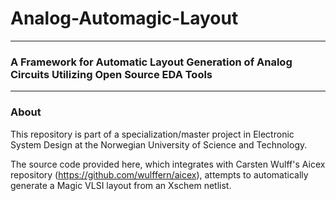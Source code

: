 
# Analog-Automagic-Layout
___
### A Framework for Automatic Layout Generation of Analog Circuits Utilizing Open Source EDA Tools
___
### About
This repository is part of a specialization/master project in Electronic System Design at the Norwegian University of Science and Technology.


The source code provided here, which integrates with Carsten Wulff's Aicex repository 
(https://github.com/wulffern/aicex), attempts to automatically generate a Magic VLSI layout from an 
Xschem netlist. 





